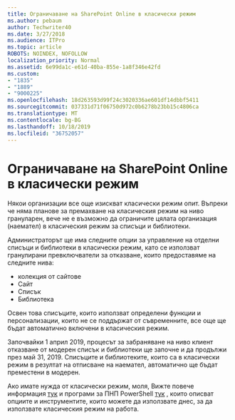 ```yaml
---
title: Ограничаване на SharePoint Online в класически режим
ms.author: pebaum
author: Techwriter40
ms.date: 3/27/2018
ms.audience: ITPro
ms.topic: article
ROBOTS: NOINDEX, NOFOLLOW
localization_priority: Normal
ms.assetid: 6e99da1c-e61d-40ba-855e-1a8f346e42fd
ms.custom:
- "1835"
- "1889"
- "9000225"
ms.openlocfilehash: 18d263593d99f24c3020336ae601df14dbbf5411
ms.sourcegitcommit: 037331d71f06750d972c0b6278b23bb15c4806ca
ms.translationtype: MT
ms.contentlocale: bg-BG
ms.lasthandoff: 10/18/2019
ms.locfileid: "36752057"
---
```

# <a name="restrict-sharepoint-online-to-classic-mode"></a>Ограничаване на SharePoint Online в класически режим

Някои организации все още изискват класически режим опит. Въпреки че няма планове за премахване на класическия режим на ниво грануларен, вече не е възможно да ограничите цялата организация (наемател) в класическия режим за списъци и библиотеки.

Администраторът ще има следните опции за управление на отделни списъци и библиотеки в класически режим, като се използват гранулирани превключватели за отказване, които предоставяме на следните нива:

- колекция от сайтове
- Сайт
- Списък
- Библиотека

Освен това списъците, които използват определени функции и персонализации, които не се поддържат от съвременните, все още ще бъдат автоматично включени в класическия режим.

Започвайки 1 април 2019, процесът за забраняване на ниво клиент отказване от модерен списък и библиотеки ще започне и да продължи през май 31, 2019.  Списъците и библиотеките, които са в класически режим в резултат на отписване на наемател, автоматично ще бъдат преместени в модерен.

Ако имате нужда от класически режим, моля, Вижте повече информация [тук](https://techcommunity.microsoft.com/t5/Microsoft-SharePoint-Blog/Delivering-SharePoint-modern-experiences/ba-p/315023) и програми за ПНП PowerShell [тук](https://docs.microsoft.com/sharepoint/dev/transform/modernize-userinterface-lists-and-libraries-optout) , които описват опциите и инструментите, които можете да използвате днес, за да използвате класическия режим на работа.

